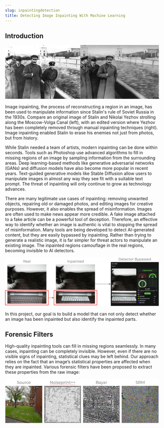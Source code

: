 ```yaml
---
slug: inpaintingdetection
title: Detecting Image Inpainting With Machine Learning
---
```


## Introduction

![Stalin and Nikolai Yezhov strolling along the Moscow-Volga Canal](stalin_inpainting.jpg)

Image inpainting, the process of reconstructing a region in an image, has been used to manipulate information since Stalin's rule of Soviet Russia in the 1930s. Compare an original image of Stalin and Nikolai Yezhov strolling along the Moscow-Volga Canal (left), with an edited version where Yezhov has been completely removed through manual inpainting techniques (right). Image inpainting enabled Stalin to erase his enemies not just from photos, but from history.

While Stalin needed a team of artists, modern inpainting can be done within seconds. Tools such as Photoshop use advanced algorithms to fill in missing regions of an image by sampling information from the surrounding areas. Deep learning-based methods like generative adversarial networks (GANs) and diffusion models have also become more popular in recent years. Text-guided generative models like Stable Diffusion allow users to manipulate images in almost any way they see fit with a suitable text prompt. The threat of inpainting will only continue to grow as technology advances.

There are many legitimate use cases of inpainting: removing unwanted objects, repairing old or damaged photos, and editing images for creative purposes. However, it also enables the spread of misinformation. Images are often used to make news appear more credible. A fake image attached to a fake article can be a powerful tool of deception. Therefore, an effective way to identify whether an image is authentic is vital to stopping the spread of misinformation. Many tools are being developed to detect AI-generated content, but they are easily bypassed by inpainting. Rather than trying to generate a realistic image, it is far simpler for threat actors to manipulate an existing image. The inpainted regions camouflage in the real regions, becoming invisible to AI detectors.

![An inpainted image is classified as "Likely Human"](bypass_ai_detectors.png)

In this project, our goal is to build a model that can not only detect whether an image has been inpainted but also identify the inpainted parts.

## Forensic Filters

High-quality inpainting tools can fill in missing regions seamlessly. In many cases, inpainting can be completely invisible. However, even if there are no visible signs of inpainting, statistical clues may be left behind. Our approach relies on the fact that an image’s statistical properties are affected when they are inpainted. Various forensic filters have been proposed to extract these properties from the raw image:

![Comparison of various forensic filters](forensic_filters.png)
